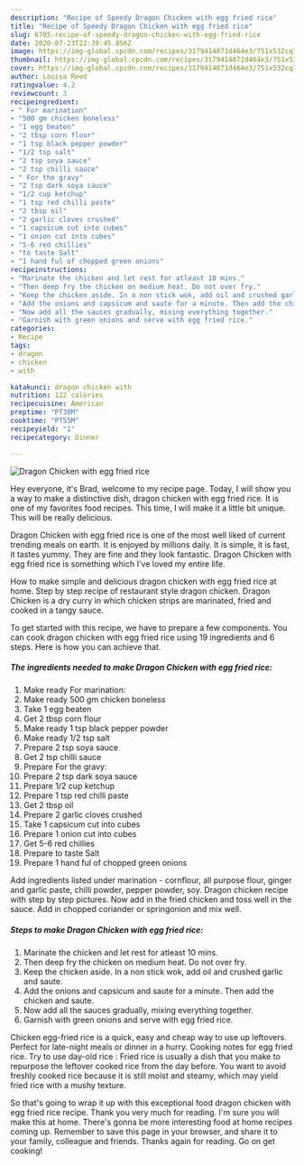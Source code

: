 ```yaml
---
description: "Recipe of Speedy Dragon Chicken with egg fried rice"
title: "Recipe of Speedy Dragon Chicken with egg fried rice"
slug: 6705-recipe-of-speedy-dragon-chicken-with-egg-fried-rice
date: 2020-07-23T22:39:45.856Z
image: https://img-global.cpcdn.com/recipes/3179414871d464e3/751x532cq70/dragon-chicken-with-egg-fried-rice-recipe-main-photo.jpg
thumbnail: https://img-global.cpcdn.com/recipes/3179414871d464e3/751x532cq70/dragon-chicken-with-egg-fried-rice-recipe-main-photo.jpg
cover: https://img-global.cpcdn.com/recipes/3179414871d464e3/751x532cq70/dragon-chicken-with-egg-fried-rice-recipe-main-photo.jpg
author: Louisa Reed
ratingvalue: 4.2
reviewcount: 3
recipeingredient:
- " For marination"
- "500 gm chicken boneless"
- "1 egg beaten"
- "2 tbsp corn flour"
- "1 tsp black pepper powder"
- "1/2 tsp salt"
- "2 tsp soya sauce"
- "2 tsp chilli sauce"
- " For the gravy"
- "2 tsp dark soya sauce"
- "1/2 cup ketchup"
- "1 tsp red chilli paste"
- "2 tbsp oil"
- "2 garlic cloves crushed"
- "1 capsicum cut into cubes"
- "1 onion cut into cubes"
- "5-6 red chillies"
- "to taste Salt"
- "1 hand ful of chopped green onions"
recipeinstructions:
- "Marinate the chicken and let rest for atleast 10 mins."
- "Then deep fry the chicken on medium heat. Do not over fry."
- "Keep the chicken aside. In a non stick wok, add oil and crushed garlic and saute."
- "Add the onions and capsicum and saute for a minute. Then add the chicken and saute."
- "Now add all the sauces gradually, mixing everything together."
- "Garnish with green onions and serve with egg fried rice."
categories:
- Recipe
tags:
- dragon
- chicken
- with

katakunci: dragon chicken with 
nutrition: 122 calories
recipecuisine: American
preptime: "PT30M"
cooktime: "PT55M"
recipeyield: "1"
recipecategory: Dinner

---
```



![Dragon Chicken with egg fried rice](https://img-global.cpcdn.com/recipes/3179414871d464e3/751x532cq70/dragon-chicken-with-egg-fried-rice-recipe-main-photo.jpg)

Hey everyone, it's Brad, welcome to my recipe page. Today, I will show you a way to make a distinctive dish, dragon chicken with egg fried rice. It is one of my favorites food recipes. This time, I will make it a little bit unique. This will be really delicious.

Dragon Chicken with egg fried rice is one of the most well liked of current trending meals on earth. It is enjoyed by millions daily. It is simple, it is fast, it tastes yummy. They are fine and they look fantastic. Dragon Chicken with egg fried rice is something which I've loved my entire life.

How to make simple and delicious dragon chicken with egg fried rice at home. Step by step recipe of restaurant style dragon chicken. Dragon Chicken is a dry curry in which chicken strips are marinated, fried and cooked in a tangy sauce.


To get started with this recipe, we have to prepare a few components. You can cook dragon chicken with egg fried rice using 19 ingredients and 6 steps. Here is how you can achieve that.

<!--inarticleads1-->

##### The ingredients needed to make Dragon Chicken with egg fried rice:

1. Make ready  For marination:
1. Make ready 500 gm chicken boneless
1. Take 1 egg beaten
1. Get 2 tbsp corn flour
1. Make ready 1 tsp black pepper powder
1. Make ready 1/2 tsp salt
1. Prepare 2 tsp soya sauce
1. Get 2 tsp chilli sauce
1. Prepare  For the gravy:
1. Prepare 2 tsp dark soya sauce
1. Prepare 1/2 cup ketchup
1. Prepare 1 tsp red chilli paste
1. Get 2 tbsp oil
1. Prepare 2 garlic cloves crushed
1. Take 1 capsicum cut into cubes
1. Prepare 1 onion cut into cubes
1. Get 5-6 red chillies
1. Prepare to taste Salt
1. Prepare 1 hand ful of chopped green onions


Add ingredients listed under marination - cornflour, all purpose flour, ginger and garlic paste, chilli powder, pepper powder, soy. Dragon chicken recipe with step by step pictures. Now add in the fried chicken and toss well in the sauce. Add in chopped coriander or springonion and mix well. 

<!--inarticleads2-->

##### Steps to make Dragon Chicken with egg fried rice:

1. Marinate the chicken and let rest for atleast 10 mins.
1. Then deep fry the chicken on medium heat. Do not over fry.
1. Keep the chicken aside. In a non stick wok, add oil and crushed garlic and saute.
1. Add the onions and capsicum and saute for a minute. Then add the chicken and saute.
1. Now add all the sauces gradually, mixing everything together.
1. Garnish with green onions and serve with egg fried rice.


Chicken egg-fried rice is a quick, easy and cheap way to use up leftovers. Perfect for late-night meals or dinner in a hurry. Cooking notes for egg fried rice. Try to use day-old rice : Fried rice is usually a dish that you make to repurpose the leftover cooked rice from the day before. You want to avoid freshly cooked rice because it is still moist and steamy, which may yield fried rice with a mushy texture. 

So that's going to wrap it up with this exceptional food dragon chicken with egg fried rice recipe. Thank you very much for reading. I'm sure you will make this at home. There's gonna be more interesting food at home recipes coming up. Remember to save this page in your browser, and share it to your family, colleague and friends. Thanks again for reading. Go on get cooking!
